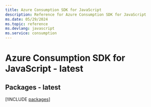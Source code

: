 ```yaml
---
title: Azure Consumption SDK for JavaScript
description: Reference for Azure Consumption SDK for JavaScript
ms.date: 05/29/2024
ms.topic: reference
ms.devlang: javascript
ms.service: consumption
---
```

# Azure Consumption SDK for JavaScript - latest
## Packages - latest
[!INCLUDE [packages](consumption-index.md)]
